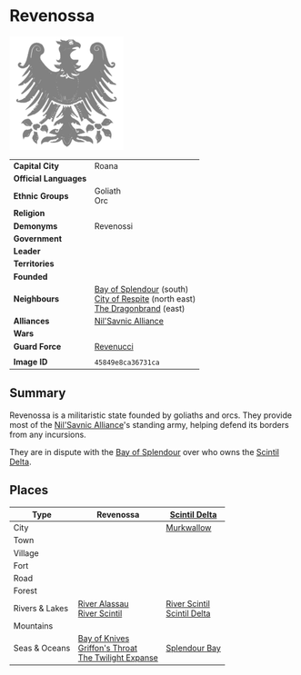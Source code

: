 # Revenossa

<img src="https://raw.githubusercontent.com/jesskelsall/astarus-images/main/symbols/45849e8ca36731ca.png" height="200" />

|||
| --- | --- |
| **Capital City** | Roana | civilisation.2
| **Official Languages** | |
| **Ethnic Groups** | Goliath<br>Orc |
| **Religion** | |
| **Demonyms** | Revenossi |
| **Government** | |
| **Leader** | |
| **Territories** | |
| **Founded** | |
| **Neighbours** | [Bay of Splendour](bay-of-splendour.md) (south)<br>[City of Respite](city-of-respite.md) (north east)<br>[The Dragonbrand](the-dragonbrand.md) (east) |
| **Alliances** | [Nil'Savnic Alliance](../nilsavnic-alliance.md) |
| **Wars** | |
| **Guard Force** | [Revenucci](../../../organisations/guards/revenucci.md) |
|||
| **Image ID** | `45849e8ca36731ca` |

## Summary

Revenossa is a militaristic state founded by goliaths and orcs. They provide most of the [Nil'Savnic Alliance](../nilsavnic-alliance.md)'s standing army, helping defend its borders from any incursions.

They are in dispute with the [Bay of Splendour](bay-of-splendour.md) over who owns the [Scintil Delta](../../../places/rivers-lakes/scintil-delta.md).

## Places

| Type | Revenossa | [Scintil Delta](../../../places/rivers-lakes/scintil-delta.md) |
| --- | --- | --- |
| City | | [Murkwallow](../../../places/cities/murkwallow.md) |
| Town | | |
| Village | | |
| Fort | | |
| Road | | |
| Forest | | |
| Rivers & Lakes | [River Alassau](../../../places/rivers-lakes/river-alassau.md)<br>[River Scintil](../../../places/rivers-lakes/river-scintil.md) | [River Scintil](../../../places/rivers-lakes/river-scintil.md)<br>[Scintil Delta](../../../places/rivers-lakes/scintil-delta.md) |
| Mountains | | |
| Seas & Oceans | [Bay of Knives](../../../places/seas-oceans/bay-of-knives.md)<br>[Griffon's Throat](../../../places/seas-oceans/griffons-throat.md)<br>[The Twilight Expanse](../../../places/seas-oceans/the-twilight-expanse.md) | [Splendour Bay](../../../places/seas-oceans/splendour-bay.md) |

